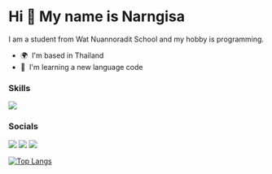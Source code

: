 Hi 👋 My name is Narngisa
=========================

I am a student from Wat Nuannoradit School and my hobby is programming.

* 🌍  I'm based in Thailand
* 🧠  I'm learning a new language code

### Skills

<p align="left">
<a href="https://skillicons.dev"><img src="https://skillicons.dev/icons?i=py,js,ts,react,next,tailwindcss,nodejs" /></a>
</p>


### Socials

<p align="left">
<a href="https://discord.com/users/Narngisa"><img src="https://skillicons.dev/icons?i=discord" /></a>
<a href="https://www.x.com/Narngisa"><img src="https://skillicons.dev/icons?i=twitter" /></a>
<a href="https://www.github.com/Narngisalnw"><img src="https://skillicons.dev/icons?i=github" /></a>
</p>

[![Top Langs](https://github-readme-stats.vercel.app/api/top-langs/?username=Narngisalnw&layout=compact&theme=dark)](https://github.com/Narngisalnw/github-readme-stats)
